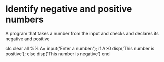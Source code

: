 # Identify negative and positive numbers
A program that takes a number from the input and checks and declares its negative and positive

clc
clear all
%%
A= input('Enter a number:');
if A>0
    disp('This number is positive');
else
    disp('This number is negative')
end